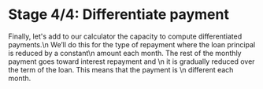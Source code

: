 # Stage 4/4: Differentiate payment 
Finally, let's add to our calculator the capacity to compute differentiated payments.\n
We’ll do this for the type of repayment where the loan principal is reduced by a constant\n
amount each month. The rest of the monthly payment goes toward interest repayment and \n
it is gradually reduced over the term of the loan. This means that the payment is \n
different each month. 